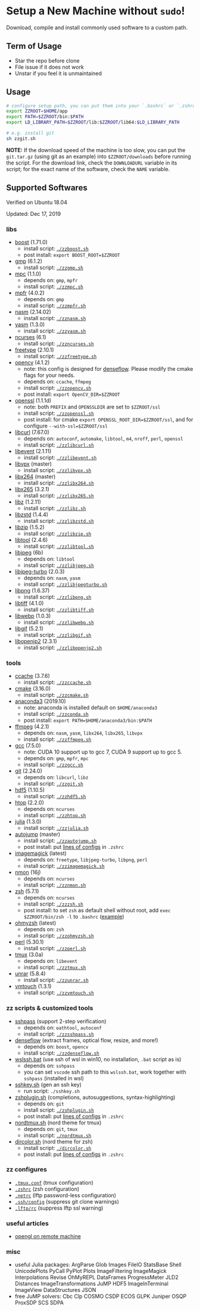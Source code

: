 # Setup a New Machine without `sudo`!

Download, compile and install commonly used software to a custom path.

## Term of Usage

-  Star the repo before clone
-  File issue if it does not work
-  Unstar if you feel it is unmaintained

## Usage

```bash
# configure setup path, you can put them into your `.bashrc` or `.zshrc`
export ZZROOT=$HOME/app
export PATH=$ZZROOT/bin:$PATH
export LD_LIBRARY_PATH=$ZZROOT/lib:$ZZROOT/lib64:$LD_LIBRARY_PATH

# e.g. install git
sh zzgit.sh
```

**NOTE:**
If the download speed of the machine is too slow, you can put the `git.tar.gz` (using git as an example) into `$ZZROOT/downloads` before running the script.
For the download link, check the `DOWNLOADURL` variable in its script; for the exact name of the software, check the `NAME` variable.

## Supported Softwares

Verified on Ubuntu 18.04

Updated: Dec 17, 2019

### libs

-   [boost](https://www.boost.org/) (1.71.0)
    -   install script: [`./zzboost.sh`](zzboost.sh)
    -   post install: `export BOOST_ROOT=$ZZROOT`
-   [gmp](https://gmplib.org/) (6.1.2)
    -   install script: [`./zzgmp.sh`](zzgmp.sh)
-   [mpc](https://ftp.gnu.org/gnu/mpc/) (1.1.0)
    -   depends on: `gmp`, `mpfr`
    -   install script: [`./zzmpc.sh`](zzmpc.sh)
-   [mpfr](https://www.mpfr.org/) (4.0.2)
    -   depends on: `gmp`
    -   install script: [`./zzmpfr.sh`](zzmpfr.sh)
-   [nasm](https://www.nasm.us/) (2.14.02)
    -   install script: [`./zznasm.sh`](zznasm.sh)
-   [yasm](https://yasm.tortall.net/) (1.3.0)
    -   install script: [`./zzyasm.sh`](zzyasm.sh)
-   [ncurses](https://invisible-island.net/ncurses/) (6.1)
    -   install script: [`./zzncurses.sh`](zzncurses.sh)
-   [freetype](https://www.freetype.org/) (2.10.1)
    -   install script: [`./zzfreetype.sh`](zzfreetype.sh)
-   [opencv](https://opencv.org/) (4.1.2)
    -   note: this config is designed for [denseflow](https://github.com/innerlee/denseflow).
        Please modify the cmake flags for your needs.
    -   depends on: `ccache`, `ffmpeg`
    -   install script: [`./zzopencv.sh`](zzopencv.sh)
    -   post install: `export OpenCV_DIR=$ZZROOT`
-   [openssl](https://www.openssl.org/) (1.1.1d)
    -   note: both `PREFIX` and `OPENSSLDIR` are set to `$ZZROOT/ssl`
    -   install script: [`./zzopenssl.sh`](zzopenssl.sh)
    -   post install: for cmake `export OPENSSL_ROOT_DIR=$ZZROOT/ssl`, and for configure `--with-ssl=$ZZROOT/ssl`
-   [libcurl](https://curl.haxx.se/libcurl/) (7.67.0)
    -   depends on: `autoconf`, `automake`, `libtool`, `m4`, `nroff`, `perl`, `openssl`
    -   install script: [`./zzlibcurl.sh`](zzlibcurl.sh)
-   [libevent](https://libevent.org/) (2.1.11)
    -   install script: [`./zzlibevent.sh`](zzlibevent.sh)
-   [libvpx](https://www.webmproject.org/code/) (master)
    -   install script: [`./zzlibvpx.sh`](zzlibvpx.sh)
-   [libx264](https://www.videolan.org/developers/x264.html) (master)
    -   install script: [`./zzlibx264.sh`](zzlibx264.sh)
-   [libx265](http://x265.org/) (3.2.1)
    -   install script: [`./zzlibx265.sh`](zzlibx265.sh)
-   [libz](https://www.zlib.net/) (1.2.11)
    -   install script: [`./zzlibz.sh`](zzlibz.sh)
-   [libzstd](https://facebook.github.io/zstd/) (1.4.4)
    -   install script: [`./zzlibzstd.sh`](zzlibzstd.sh)
-   [libzip](https://libzip.org/) (1.5.2)
    -   install script: [`./zzlibzip.sh`](zzlibzip.sh)
-   [libtool](https://www.gnu.org/software/libtool/) (2.4.6)
    -   install script: [`./zzlibtool.sh`](zzlibtool.sh)
-   [libjpeg](http://www.ijg.org/) (6b)
    -   depends on: `libtool`
    -   install script: [`./zzlibjpeg.sh`](zzlibjpeg.sh)
-   [libjpeg-turbo](https://libjpeg-turbo.org/) (2.0.3)
    -   depends on: `nasm`, `yasm`
    -   install script: [`./zzlibjpegturbo.sh`](zzlibjpegturbo.sh)
-   [libpng](http://www.libpng.org/pub/png/libpng.html) (1.6.37)
    -   install script: [`./zzlibpng.sh`](zzlibpng.sh)
-   [libtiff](http://www.simplesystems.org/libtiff/) (4.1.0)
    -   install script: [`./zzlibtiff.sh`](zzlibtiff.sh)
-   [libwebp](https://developers.google.com/speed/webp/download) (1.0.3)
    -   install script: [`./zzlibwebp.sh`](zzlibwebp.sh)
-   [libgif](http://giflib.sourceforge.net/) (5.2.1)
    -   install script: [`./zzlibgif.sh`](zzlibgif.sh)
-   [libopenjp2](https://www.openjpeg.org/) (2.3.1)
    -   install script: [`./zzlibopenjp2.sh`](zzlibopenjp2.sh)

### tools

-   [ccache](https://ccache.dev/) (3.7.6)
    -   install script: [`./zzccache.sh`](zzccache.sh)
-   [cmake](https://cmake.org/) (3.16.0)
    -   install script: [`./zzcmake.sh`](zzcmake.sh)
-   [anaconda3](https://www.anaconda.com/) (2019.10)
    -   note: anaconda is installed default on `$HOME/anaconda3`
    -   install script: [`./zzconda.sh`](zzconda.sh)
    -   post install: `export PATH=$HOME/anaconda3/bin:$PATH`
-   [ffmpeg](https://www.ffmpeg.org/) (4.2.1)
    -   depends on: `nasm`, `yasm`, `libx264`, `libx265`, `libvpx`
    -   install script: [`./zzffmpeg.sh`](zzffmpeg.sh)
-   [gcc](https://gcc.gnu.org/) (7.5.0)
    -   note: CUDA 10 support up to gcc 7, CUDA 9 support up to gcc 5.
    -   depends on: `gmp`, `mpfr`, `mpc`
    -   install script: [`./zzgcc.sh`](zzgcc.sh)
-   [git](https://github.com/git/git) (2.24.0)
    -   depends on: `libcurl`, `libz`
    -   install script: [`./zzgit.sh`](zzgit.sh)
-   [hdf5](https://www.hdfgroup.org/solutions/hdf5/) (1.10.5)
    -   install script: [`./zzhdf5.sh`](zzhdf5.sh)
-   [htop](https://hisham.hm/htop/) (2.2.0)
    -   depends on: `ncurses`
    -   install script: [`./zzhtop.sh`](zzhtop.sh)
-   [julia](https://julialang.org/) (1.3.0)
    -   install script: [`./zzjulia.sh`](zzjulia.sh)
-   [autojump](https://github.com/wting/autojump) (master)
    -   install script: [`./zzautojump.sh`](zzautojump.sh)
    -   post install: put [lines of configs](.zshrc#L17) in `.zshrc`
-   [imagemagick](https://imagemagick.org/) (latest)
    -   depends on: `freetype`, `libjpeg-turbo`, `libpng`, `perl`
    -   install script: [`./zzimagemagick.sh`](zzimagemagick.sh)
-   [nmon](http://nmon.sourceforge.net/pmwiki.php) (16j)
    -   depends on: `ncurses`
    -   install script: [`./zznmon.sh`](zznmon.sh)
-   [zsh](http://zsh.sourceforge.net/) (5.7.1)
    -   depends on: `ncurses`
    -   install script: [`./zzzsh.sh`](zzzsh.sh)
    -   post install: to set `zsh` as default shell without root, add `exec $ZZROOT/bin/zsh -l` to `.bashrc` ([example](https://github.com/innerlee/setup/blob/master/.bashrc))
-   [ohmyzsh](https://github.com/ohmyzsh/ohmyzsh) (latest)
    -   depends on: `zsh`
    -   install script: [`./zzohmyzsh.sh`](zzohmyzsh.sh)
-   [perl](https://www.perl.org/) (5.30.1)
    -   install script: [`./zzperl.sh`](zzperl.sh)
-   [tmux](https://github.com/tmux/tmux) (3.0a)
    -   depends on: `libevent`
    -   install script: [`./zztmux.sh`](zztmux.sh)
-   [unrar](https://www.rarlab.com/rar_add.htm) (5.8.4)
    -   install script: [`./zzunrar.sh`](zzunrar.sh)
-   [vmtouch](https://hoytech.com/vmtouch/) (1.3.1)
    -   install script: [`./zzvmtouch.sh`](zzvmtouch.sh)

### zz scripts & customized tools

-   [sshpass](https://github.com/innerlee/sshpass) (support 2-step verification)
    -   depends on: `oathtool`, `autoconf`
    -   install script: [`./zzsshpass.sh`](zzsshpass.sh)
-   [denseflow](https://github.com/innerlee/denseflow) (extract frames, optical flow, resize, and more!)
    -   depends on: `boost`, `opencv`
    -   install script: [`./zzdenseflow.sh`](zzdenseflow.sh)
-   [wslssh.bat](wslssh.bat) (use ssh of wsl in win10, no installation, `.bat` script as is)
    -   depends on: `sshpass`
    -   you can set `vscode` ssh path to this `wslssh.bat`, work together with `sshpass` (installed in wsl)
-   [sshkey.sh](sshkey.sh) (gen an ssh key)
    -   run script: `./sshkey.sh`
-   [zshplugin.sh](zshplugin.sh) (completions, autosuggestions, syntax-highlighting)
    -   depends on: `git`
    -   install script: [`./zshplugin.sh`](zshplugin.sh)
    -   post install: put [lines of configs](.zshrc#L6-L15) in `.zshrc`
-   [nordtmux.sh](nordtmux.sh) (nord theme for tmux)
    -   depends on: `git`, `tmux`
    -   install script: [`./nordtmux.sh`](nordtmux.sh)
-   [dircolor.sh](dircolor.sh) (nord theme for zsh)
    -   install script: [`./dircolor.sh`](dircolor.sh)
    -   post install: put [lines of configs](.zshrc#L1-L2) in `.zshrc`

### zz configures

-   [`.tmux.conf`](.tmux.conf) (tmux configuration)
-   [`.zshrc`](.tmux.conf) (zsh configuration)
-   [`.netrc`](.netrc) (lftp password-less configuration)
-   [`.ssh/config`](.ssh/config) (suppress git clone warnings)
-   [`.lftp/rc`](.lftp/rc) (suppress lftp ssl warning)

### useful articles

-   [opengl on remote machine](https://www.scm.com/doc/Installation/Remote_GUI.html)

### misc

- useful Julia packages: ArgParse Glob Images FileIO StatsBase Shell UnicodePlots PyCall PyPlot Plots ImageFiltering ImageMagick Interpolations Revise OhMyREPL DataFrames ProgressMeter JLD2 Distances ImageTransformations JuMP HDF5 ImageInTerminal ImageView DataStructures JSON
- free JuMP solvers: Cbc Clp COSMO CSDP ECOS GLPK Juniper OSQP ProxSDP SCS SDPA

